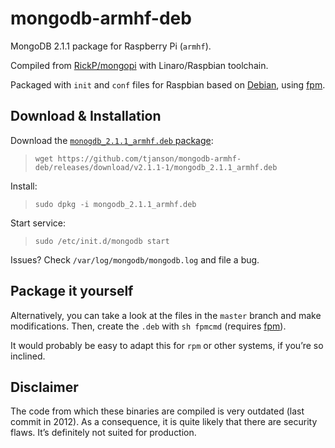 mongodb-armhf-deb
=================

MongoDB 2.1.1 package for Raspberry Pi (`armhf`).

Compiled from [RickP/mongopi](https://github.com/RickP/mongopi) with Linaro/Raspbian toolchain.

Packaged with `init` and `conf` files for Raspbian based on [Debian](http://sources.debian.net/src/mongodb/1:2.4.10-2/debian/), using [fpm](https://github.com/jordansissel/fpm).

Download & Installation
-----------------------

Download the [`monogdb_2.1.1_armhf.deb` package](https://github.com/tjanson/mongodb-armhf-deb/releases/download/v2.1.1-1/mongodb_2.1.1_armhf.deb):

> ```wget https://github.com/tjanson/mongodb-armhf-deb/releases/download/v2.1.1-1/mongodb_2.1.1_armhf.deb```

Install:

> ```sudo dpkg -i mongodb_2.1.1_armhf.deb```

Start service:

> ```sudo /etc/init.d/mongodb start```

Issues? Check `/var/log/mongodb/mongodb.log` and file a bug.

Package it yourself
-------------------

Alternatively, you can take a look at the files in the `master` branch and make modifications.
Then, create the `.deb` with `sh fpmcmd` (requires [fpm](https://github.com/jordansissel/fpm)).

It would probably be easy to adapt this for `rpm` or other systems, if you’re so inclined.

Disclaimer
----------

The code from which these binaries are compiled is very outdated (last commit in 2012). As a consequence, it is quite likely that there are security flaws. It’s definitely not suited for production.
